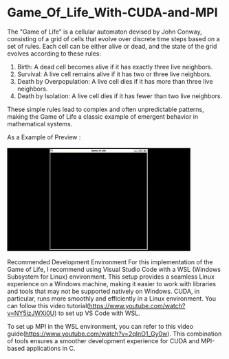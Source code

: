 # Game_Of_Life_With-CUDA-and-MPI
The "Game of Life" is a cellular automaton devised by John Conway, consisting of a grid of cells that evolve over discrete time steps based on a set of rules. Each cell can be either alive or dead, and the state of the grid evolves according to these rules:

1) Birth: A dead cell becomes alive if it has exactly three live neighbors.
2) Survival: A live cell remains alive if it has two or three live neighbors.
3) Death by Overpopulation: A live cell dies if it has more than three live neighbors.
4) Death by Isolation: A live cell dies if it has fewer than two live neighbors.
   
These simple rules lead to complex and often unpredictable patterns, making the Game of Life a classic example of emergent behavior in mathematical systems.

As a Example of Preview : <br></br>
![Teaser Animation](src/game_of_life.gif)

Recommended Development Environment
For this implementation of the Game of Life, I recommend using Visual Studio Code with a WSL (Windows Subsystem for Linux) environment. This setup provides a seamless Linux experience on a Windows machine, making it easier to work with libraries and tools that may not be supported natively on Windows. CUDA, in particular, runs more smoothly and efficiently in a Linux environment. You can follow this video tutorial(https://www.youtube.com/watch?v=NY5izJWXi0U) to set up VS Code with WSL.

To set up MPI in the WSL environment, you can refer to this video guide(https://www.youtube.com/watch?v=2qInO1_Gy0w). This combination of tools ensures a smoother development experience for CUDA and MPI-based applications in C.
